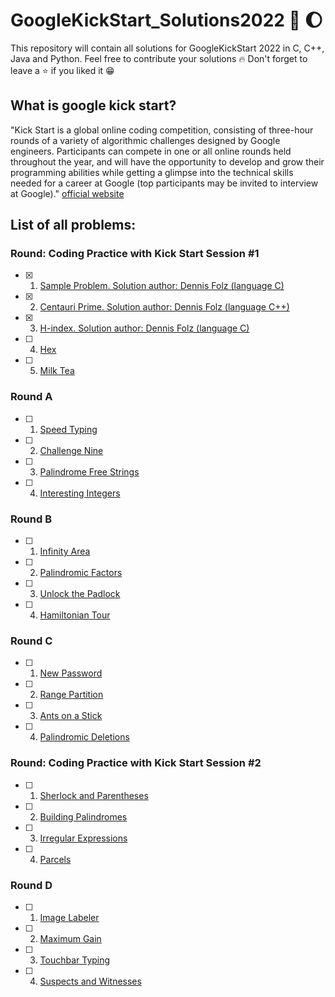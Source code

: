 # GoogleKickStart_Solutions2022 :rocket: :moon: 
This repository will contain all solutions for GoogleKickStart 2022 in C, C++, Java and Python. Feel free to contribute your solutions :fire: Don't forget to leave a :star: if you liked it :grin:

## What is google kick start?

"Kick Start is a global online coding competition, consisting of three-hour rounds of a variety of algorithmic challenges designed by Google engineers. Participants can compete in one or all online rounds held throughout the year, and will have the opportunity to develop and grow their programming abilities while getting a glimpse into the technical skills needed for a career at Google (top participants may be invited to interview at Google)." [official website](https://codingcompetitions.withgoogle.com/kickstart)

## List of all problems:

### Round: Coding Practice with Kick Start Session #1

- [x] 1. <a href="https://github.com/SchattenMonarch/GoogleKickStart_Solutions2022/tree/main/Coding%20Practice%20with%20Kick%20Start%20Session%20%231/Sample%20Problem">Sample Problem. Solution author: Dennis Folz (language C)</a> <br> 
- [x] 2. <a href="https://github.com/SchattenMonarch/GoogleKickStart_Solutions2022/tree/main/Coding%20Practice%20with%20Kick%20Start%20Session%20%231/Centauri%20Prime">Centauri Prime. Solution author: Dennis Folz (language C++)</a> <br> 
- [x] 3. <a href="https://github.com/SchattenMonarch/GoogleKickStart_Solutions2022/tree/main/Coding%20Practice%20with%20Kick%20Start%20Session%20%231/H-index">H-index. Solution author: Dennis Folz (language C)</a> <br> 
- [ ] 4. <a href="">Hex</a> <br> 
- [ ] 5. <a href="">Milk Tea</a> <br> 

### Round A

- [ ] 1. <a href="">Speed Typing</a> <br> 
- [ ] 2. <a href="">Challenge Nine</a> <br> 
- [ ] 3. <a href="">Palindrome Free Strings</a> <br> 
- [ ] 4. <a href="">Interesting Integers</a> <br> 

### Round B

- [ ] 1. <a href="">Infinity Area</a> <br> 
- [ ] 2. <a href="">Palindromic Factors</a> <br> 
- [ ] 3. <a href="">Unlock the Padlock</a> <br> 
- [ ] 4. <a href="">Hamiltonian Tour</a> <br> 

### Round C

- [ ] 1. <a href="">New Password</a> <br> 
- [ ] 2. <a href="">Range Partition</a> <br> 
- [ ] 3. <a href="">Ants on a Stick</a> <br> 
- [ ] 4. <a href="">Palindromic Deletions</a> <br> 

### Round: Coding Practice with Kick Start Session #2

- [ ] 1. <a href="">Sherlock and Parentheses</a> <br> 
- [ ] 2. <a href="">Building Palindromes</a> <br> 
- [ ] 3. <a href="">Irregular Expressions</a> <br> 
- [ ] 4. <a href="">Parcels</a> <br> 

### Round D

- [ ] 1. <a href="">Image Labeler</a> <br> 
- [ ] 2. <a href="">Maximum Gain</a> <br> 
- [ ] 3. <a href="">Touchbar Typing</a> <br> 
- [ ] 4. <a href="">Suspects and Witnesses</a> <br> 
